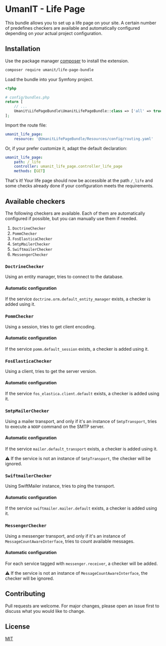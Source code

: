 # UmanIT - Life Page

This bundle allows you to set up a life page on your site. A certain number of predefines checkers are available and
automatically configured depending on _your_ actual project configuration.

## Installation

Use the package manager [composer](https://getcomposer.org/) to install the extension.

```bash
composer require umanit/life-page-bundle
```

Load the bundle into your Symfony project.

```php
<?php

# config/bundles.php
return [
    // ...
    Umanit\LifePageBundle\UmanitLifePageBundle::class => ['all' => true],
];
```

Import the route file:

```yaml
umanit_life_page:
    resource: '@UmanitLifePageBundle/Resources/config/routing.yaml'
```

Or, if your prefer customize it, adapt the default declaration:

```yaml
umanit_life_page:
    path: /_life
    controller: umanit_life_page.controller_life_page
    methods: [GET]
```

That's it! Your life page should now be accessible at the path `/_life` and some checks already done if your
configuration meets the requirements.

## Available checkers

The following checkers are available. Each of them are automatically configured if possible, but you can manually use
them if needed.

1. `DoctrineChecker`
2. `PommChecker`
3. `FosElasticaChecker`
4. `SmtpMailerChecker`
5. `SwiftmailerChecker`
6. `MessengerChecker`

### `DoctrineChecker`

Using an entity manager, tries to connect to the database.

#### Automatic configuration

If the service `doctrine.orm.default_entity_manager` exists, a checker is added using it.

### `PommChecker`

Using a session, tries to get client encoding.

#### Automatic configuration

If the service `pomm.default_session` exists, a checker is added using it.

### `FosElasticaChecker`

Using a client, tries to get the server version.

#### Automatic configuration

If the service `fos_elastica.client.default` exists, a checker is added using it.

### `SmtpMailerChecker`

Using a mailer transport, and only if it's an instance of `SmtpTransport`, tries to execute a `NOOP` command on the SMTP
server.

#### Automatic configuration

If the service `mailer.default_transport` exists, a checker is added using it.

⚠️ If the service is not an instance of `SmtpTransport`, the checker will be ignored.

### `SwiftmailerChecker`

Using SwiftMailer instance, tries to ping the transport.

#### Automatic configuration

If the service `swiftmailer.mailer.default` exists, a checker is added using it.

### `MessengerChecker`

Using a messenger transport, and only if it's an instance of `MessageCountAwareInterface`, tries to count available
messages.

#### Automatic configuration

For each service tagged with `messenger.receiver`, a checker will be added.

⚠️ If the service is not an instance of `MessageCountAwareInterface`, the checker will be ignored.

## Contributing

Pull requests are welcome. For major changes, please open an issue first to discuss what you would like to change.

## License

[MIT](https://choosealicense.com/licenses/mit/)

